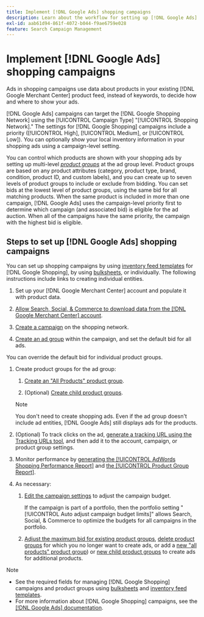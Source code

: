 ```yaml
---
title: Implement [!DNL Google Ads] shopping campaigns
description: Learn about the workflow for setting up [!DNL Google Ads] shopping campaigns.
exl-id: aab61d94-861f-4072-b044-f9ae6759e028
feature: Search Campaign Management
---
```

# Implement [!DNL Google Ads] shopping campaigns

Ads in shopping campaigns use data about products in your existing [!DNL Google Merchant Center] product feed, instead of keywords, to decide how and where to show your ads.

[!DNL Google Ads] campaigns can target the [!DNL Google Shopping Network] using the [!UICONTROL Campaign Type] "[!UICONTROL Shopping Network]." The settings for [!DNL Google Shopping] campaigns include a priority ([!UICONTROL High], [!UICONTROL Medium], or [!UICONTROL Low]). You can optionally show your local inventory information in your shopping ads using a campaign-level setting.

You can control which products are shown with your shopping ads by setting up multi-level *[product groups](/help/search-social-commerce/campaign-management/campaigns/product-group-about.md)* at the ad group level. Product groups are based on any product attributes (category, product type, brand, condition, product ID, and custom labels), and you can create up to seven levels of product groups to include or exclude from bidding. You can set bids at the lowest level of product groups, using the same bid for all matching products. When the same product is included in more than one campaign, [!DNL Google Ads] uses the campaign-level priority first to determine which campaign (and associated bid) is eligible for the ad auction. When all of the campaigns have the same priority, the campaign with the highest bid is eligible.

## Steps to set up [!DNL Google Ads] shopping campaigns

You can set up shopping campaigns by using [inventory feed templates](/help/search-social-commerce/campaign-management/inventory-feeds/inventory-feeds-about.md) for [!DNL Google Shopping], by using [bulksheets](/help/search-social-commerce/campaign-management/bulksheets/bulksheet-about.md), or individually. The following instructions include links to creating individual entities.

1. Set up your [!DNL Google Merchant Center] account and populate it with product data.

1. [Allow Search, Social, & Commerce to download data from the [!DNL Google Merchant Center] account](/help/search-social-commerce/campaign-management/accounts/merchant-account-manage.md).

1. [Create a campaign](/help/search-social-commerce/campaign-management/campaigns/campaign-manage.md) on the shopping network.

1. [Create an ad group](/help/search-social-commerce/campaign-management/campaigns/ad-group-manage.md) within the campaign, and set the default bid for all ads.

  You can override the default bid for individual product groups.

1. Create product groups for the ad group:

   1. [Create an "All Products" product group](/help/search-social-commerce/campaign-management/campaigns/product-group-manage.md).
   
   1. (Optional) [Create child product groups](/help/search-social-commerce/campaign-management/campaigns/product-group-manage.md).

   >[!NOTE]
   >You don't need to create shopping ads. Even if the ad group doesn't include ad entities, [!DNL Google Ads] still displays ads for the products.

1. (Optional) To track clicks on the ad, [generate a tracking URL using the Tracking URLs tool](/help/search-social-commerce/tools/click-tracking-url-generate.md), and then add it to the account, campaign, or product group settings.

1. Monitor performance by [generating the [!UICONTROL AdWords Shopping Performance Report]](/help/search-social-commerce/reports/management/specialty/specialty-report-generate.md) and [the [!UICONTROL Product Group Report]](/help/search-social-commerce/reports/management/basic-advanced/basic-advanced-report-generate.md).

1. As necessary:

   1. [Edit the campaign settings](/help/search-social-commerce/campaign-management/campaigns/campaign-manage.md) to adjust the campaign budget.
   
      If the campaign is part of a portfolio, then the portfolio setting "[!UICONTROL Auto adjust campaign budget limits]" allows Search, Social, & Commerce to optimize the budgets for all campaigns in the portfolio.

   1. [Adjust the maximum bid for existing product groups](/help/search-social-commerce/campaign-management/campaigns/product-group-manage.md), [delete product groups](/help/search-social-commerce/campaign-management/campaigns/product-group-manage.md) for which you no longer want to create ads, or add a [new "all products" product group](/help/search-social-commerce/campaign-management/campaigns/product-group-manage.md)) or [new child product groups](/help/search-social-commerce/campaign-management/campaigns/product-group-manage.md) to create ads for additional products.

>[!NOTE]
>
>* See the required fields for managing [!DNL Google Shopping] campaigns and product groups using [bulksheets](/help/search-social-commerce/campaign-management/bulksheets/bulksheet-data-formats/bulksheet-data-google.md) and [inventory feed templates](/help/search-social-commerce/campaign-management/inventory-feeds/ad-templates/template-google-shopping.md).
>* For more information about [!DNL Google Shopping] campaigns, see the [[!DNL Google Ads] documentation](https://support.google.com/google-ads/answer/2454022).
